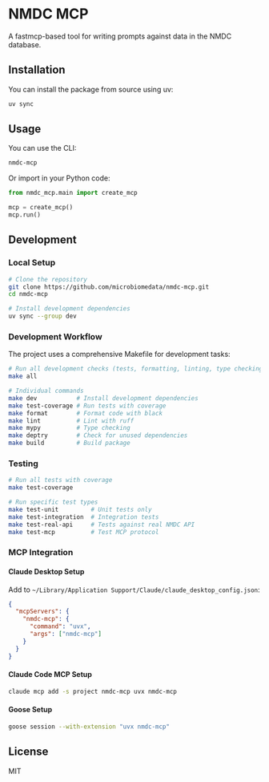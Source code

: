 # NMDC MCP

A fastmcp-based tool for writing prompts against data in the NMDC database.

## Installation

You can install the package from source using uv:

```bash
uv sync
```

## Usage

You can use the CLI:

```bash
nmdc-mcp
```

Or import in your Python code:

```python
from nmdc_mcp.main import create_mcp

mcp = create_mcp()
mcp.run()
```

## Development

### Local Setup

```bash
# Clone the repository
git clone https://github.com/microbiomedata/nmdc-mcp.git
cd nmdc-mcp

# Install development dependencies
uv sync --group dev
```

### Development Workflow

The project uses a comprehensive Makefile for development tasks:

```bash
# Run all development checks (tests, formatting, linting, type checking)
make all

# Individual commands
make dev           # Install development dependencies
make test-coverage # Run tests with coverage
make format        # Format code with black
make lint          # Lint with ruff
make mypy          # Type checking
make deptry        # Check for unused dependencies
make build         # Build package
```

### Testing

```bash
# Run all tests with coverage
make test-coverage

# Run specific test types
make test-unit         # Unit tests only
make test-integration  # Integration tests
make test-real-api     # Tests against real NMDC API
make test-mcp          # Test MCP protocol
```

### MCP Integration

#### Claude Desktop Setup
Add to `~/Library/Application Support/Claude/claude_desktop_config.json`:
```json
{
  "mcpServers": {
    "nmdc-mcp": {
      "command": "uvx",
      "args": ["nmdc-mcp"]
    }
  }
}
```

#### Claude Code MCP Setup
```bash
claude mcp add -s project nmdc-mcp uvx nmdc-mcp
```

#### Goose Setup
```bash
goose session --with-extension "uvx nmdc-mcp"
```

## License

MIT